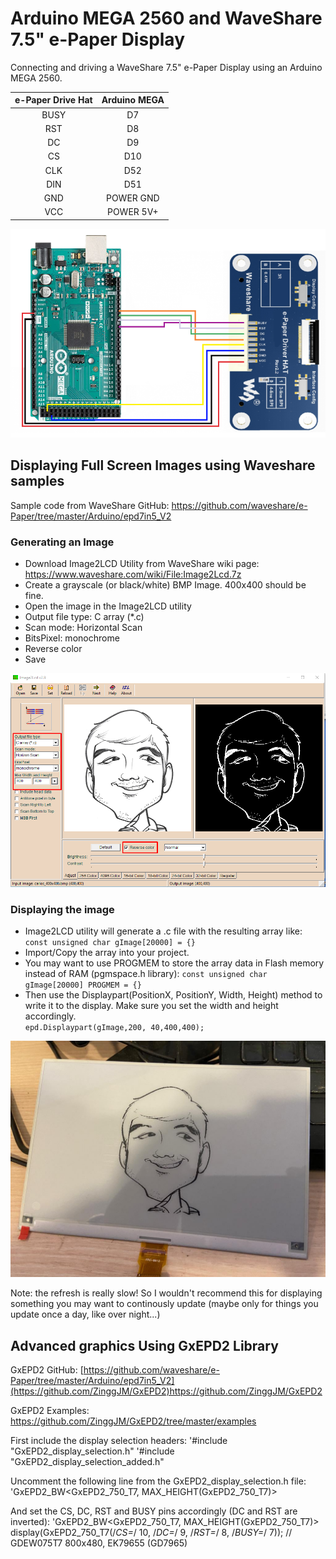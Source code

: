 # Arduino MEGA 2560 and WaveShare 7.5" e-Paper Display
Connecting and driving a WaveShare 7.5" e-Paper Display using an Arduino MEGA 2560.

| e-Paper Drive Hat | Arduino MEGA    |
| :-------------:   | :-------------: |
| BUSY              | D7              |
| RST               | D8              |
| DC                | D9              |
| CS                | D10             |
| CLK               | D52             |
| DIN               | D51             |
| GND               | POWER GND       |
| VCC               | POWER 5V+       |

![alt text](https://raw.githubusercontent.com/cvasquez-github/arduino-mega-epaper/main/arduino-mega-epaper-hat.png)

## Displaying Full Screen Images using Waveshare samples
Sample code from WaveShare GitHub:
https://github.com/waveshare/e-Paper/tree/master/Arduino/epd7in5_V2

### Generating an Image
- Download Image2LCD Utility from WaveShare wiki page: https://www.waveshare.com/wiki/File:Image2Lcd.7z
- Create a grayscale (or black/white) BMP Image. 400x400 should be fine.
- Open the image in the Image2LCD utility
- Output file type: C array (*.c)
- Scan mode: Horizontal Scan
- BitsPixel: monochrome
- Reverse color
- Save

![Image2LCD Example](https://raw.githubusercontent.com/cvasquez-github/arduino-mega-epaper/main/image2lcd_example.png)

### Displaying the image
- Image2LCD utility will generate a .c file with the resulting array like: 
`const unsigned char gImage[20000] = {}`
- Import/Copy the array into your project.
- You may want to use PROGMEM to store the array data in Flash memory instead of RAM (pgmspace.h library): 
`const unsigned char gImage[20000] PROGMEM = {}`
- Then use the Displaypart(PositionX, PositionY, Width, Height) method to write it to the display. Make sure you set the width and height accordingly.  
`epd.Displaypart(gImage,200, 40,400,400);`
 
![WaveShare Output Example](https://raw.githubusercontent.com/cvasquez-github/arduino-mega-epaper/main/waveshare_example_output.jpg)

Note: the refresh is really slow! So I wouldn't recommend this for displaying something you may want to continously update (maybe only for things you update once a day, like over night...)

## Advanced graphics Using GxEPD2 Library
GxEPD2 GitHub:
[https://github.com/waveshare/e-Paper/tree/master/Arduino/epd7in5_V2](https://github.com/ZinggJM/GxEPD2)https://github.com/ZinggJM/GxEPD2

GxEPD2 Examples:
https://github.com/ZinggJM/GxEPD2/tree/master/examples

First include the display selection headers:
'#include "GxEPD2_display_selection.h"
'#include "GxEPD2_display_selection_added.h"

Uncomment the following line from the GxEPD2_display_selection.h file:
'GxEPD2_BW<GxEPD2_750_T7, MAX_HEIGHT(GxEPD2_750_T7)>

And set the CS, DC, RST and BUSY pins accordingly (DC and RST are inverted):
'GxEPD2_BW<GxEPD2_750_T7, MAX_HEIGHT(GxEPD2_750_T7)> display(GxEPD2_750_T7(/*CS=*/ 10, /*DC=*/ 9, /*RST=*/ 8, /*BUSY=*/ 7)); // GDEW075T7 800x480, EK79655 (GD7965)

